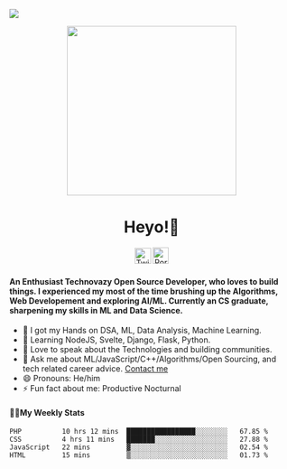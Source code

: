 ![](https://komarev.com/ghpvc/?username=codewithdev&blueviolet)
<p align= "center"><img src="https://media.giphy.com/media/p4NLw3I4U0idi/giphy.gif" width="300"></p>


<h1 align="center" style= "font-size=100%">Heyo!👋</h1>
<p align= "center" style= "color:blue"><a href="https://twitter.com/codewithdev" class="fancybox" target="_blank" rel="external"><img src="https://image.flaticon.com/icons/svg/2111/2111738.svg" width="29" height="28" alt="Twitter" title="Twitter"></a>
  <a href="https://codewithdev.github.io/" class="fancybox" target="_blank" rel="internal"><img src="https://image.flaticon.com/icons/svg/2799/2799936.svg" width="28" height="29" alt="Portfolio" title="Portfolio"></a></p>

#### An Enthusiast Technovazy Open Source Developer, who loves to build things. I experienced my most of the time brushing up the Algorithms, Web Developement and exploring AI/ML. Currently an CS graduate, sharpening my skills in ML and Data Science. 

- 🔭 I got my Hands on DSA, ML, Data Analysis, Machine Learning.
- 🌱 Learning NodeJS, Svelte, Django, Flask, Python.
- 👯 Love to speak about the Technologies and building communities.
- 💬 Ask me about ML/JavaScript/C++/Algorithms/Open Sourcing, and tech related career advice. [Contact me](mailto:idevprakaash@hotmail.com)
- 😄 Pronouns: He/him
- ⚡ Fun fact about me: Productive Nocturnal

#### 👨‍💻My Weekly Stats 

<!--START_SECTION:waka-->
```text
PHP          10 hrs 12 mins  █████████████████░░░░░░░░   67.85 % 
CSS          4 hrs 11 mins   ███████░░░░░░░░░░░░░░░░░░   27.88 % 
JavaScript   22 mins         ▓░░░░░░░░░░░░░░░░░░░░░░░░   02.54 % 
HTML         15 mins         ▒░░░░░░░░░░░░░░░░░░░░░░░░   01.73 % 
```
<!--END_SECTION:waka-->
